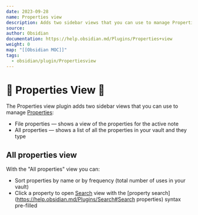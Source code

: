 ```yaml
---
date: 2023-09-28
name: Properties view
description: Adds two sidebar views that you can use to manage Properties.
source: 
author: Obsidian
documentation: https://help.obsidian.md/Plugins/Properties+view
weight: 0
map: "[[Obsidian MOC]]"
tags:
  - obsidian/plugin/Propertiesview
---
```

# 🔌 Properties View 🔌

The Properties view plugin adds two sidebar views that you can use to manage [Properties](https://help.obsidian.md/Editing+and+formatting/Properties):

- File properties — shows a view of the properties for the active note
- All properties — shows a list of all the properties in your vault and they type

## All properties view

With the "All properties" view you can:

- Sort properties by name or by frequency (total number of uses in your vault)
- Click a property to open [Search](https://help.obsidian.md/Plugins/Search) view with the [property search](https://help.obsidian.md/Plugins/Search#Search properties) syntax pre-filled